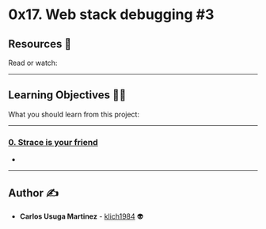 # 0x17. Web stack debugging #3

## Resources :eyes:
Read or watch:

---
## Learning Objectives :technologist:
What you should learn from this project:

---

### [0. Strace is your friend](./0-strace_is_your_friend.pp)
* 

---

## Author :writing_hand:
* **Carlos Usuga Martinez** - [klich1984](https://github.com/klich1984) :alien: